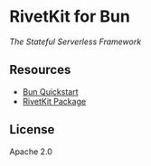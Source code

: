 # RivetKit for Bun

_The Stateful Serverless Framework_

## Resources

- [Bun Quickstart](https://rivetkit.org/platforms/bun)
- [RivetKit Package](http://npmjs.com/rivetkit)

## License

Apache 2.0

